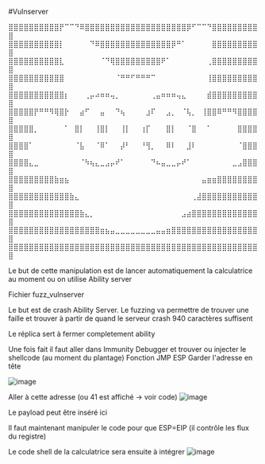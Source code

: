 #Vulnserver


⣿⣿⣿⣿⣿⣿⣿⣿⣿⣿⡟⠉⠉⠙⠿⣿⣿⣿⣿⣿⣿⣿⣿⣿⣿⣿⣿⣿⣿⣿⣿⣿⣿⣿⣿⡿⠋⠉⠉⠙⣿⣿⣿⣿⣿⣿⣿⣿⣿⣿
⣿⣿⣿⣿⣿⣿⣿⣿⣿⣿⡇⠀⠀⠀⠀⠀⠙⠿⣿⣿⣿⣿⣿⣿⣿⣿⣿⣿⣿⣿⣿⣿⡿⠛⠁⠀⠀⠀⠀⠀⣿⣿⣿⣿⣿⣿⣿⣿⣿⣿
⣿⣿⣿⣿⣿⣿⣿⣿⣿⣿⣇⠀⠀⠀⠀⠀⠀⠀⠈⠙⢿⣿⣿⣿⣿⣿⣿⣿⣿⣿⠟⠁⠀⠀⠀⠀⠀⠀⠀⢀⣿⣿⣿⣿⣿⣿⣿⣿⣿⣿
⣿⣿⣿⣿⣿⣿⣿⣿⣿⣿⣿⠀⠀⠀⠀⠀⠀⠀⠀⠀⠀⠈⠛⠛⠋⠛⠛⠛⠉⠀⠀⠀⠀⠀⠀⠀⠀⠀⠀⢸⣿⣿⣿⣿⣿⣿⣿⣿⣿⣿
⣿⣿⣿⣿⣿⣿⣿⣿⣿⣿⣿⡆⠀⠀⠀⢀⡤⠴⠶⠶⢤⡀⠀⠀⠀⠀⠀⠀⢀⣤⠶⠶⠶⢤⣄⠀⠀⠀⠀⣾⣿⣿⣿⣿⣿⣿⣿⣿⣿⣿
⣿⣿⣿⣿⣿⡟⠛⠛⠻⢿⣿⡗⠀⠀⣴⠋⠀⠀⣤⠀⠀⠙⢦⠀⠀⠀⠀⣰⠏⠀⠀⣠⡀⠀⠈⢧⡀⠀⢸⣿⣿⠿⠛⠛⠻⣿⣿⣿⣿⣿
⣿⣿⣿⣿⣿⡀⠀⠀⠀⠀⠀⠁⠀⣿⡇⠀⠀⢸⣿⡇⠀⠀⢸⡇⠀⠀⢰⡏⠀⠀⠀⣿⡇⠀⠀⠈⣿⠀⠀⠁⠀⠀⠀⠀⠀⣿⣿⣿⣿⣿
⣿⣿⣿⣿⠁⠀⠀⠀⠀⠀⠀⠀⠀⠈⣧⠀⠀⠈⠿⠁⠀⠀⡼⠃⠀⠀⠘⢻⡀⠀⠀⠿⠇⠀⠀⣸⠇⠀⠀⠀⠀⠀⠀⠀⠀⠈⣿⣿⣿⣿
⣿⣿⣿⣿⣄⣀⠀⠀⠀⠀⠀⠀⠀⠀⠈⠳⢦⣄⣀⣠⡤⠞⠁⠀⠀⠀⠀⠀⠙⠦⣤⣀⣀⡤⠞⠁⠀⠀⠀⠀⠀⠀⠀⠀⣀⣠⣿⣿⣿⣿
⣿⣿⣿⣿⣿⣿⣿⣿⣿⣷⣶⣦⠀⠀⠀⠀⠀⠀⠀⠀⠀⠀⠀⠀⠀⠀⠀⠀⠀⠀⠀⠀⠀⠀⠀⠀⠀⠀⣤⣶⣶⣿⣿⣿⣿⣿⣿⣿⣿⣿
⣿⣿⣿⣿⣿⣿⣿⣿⣿⣿⣿⣿⣷⣄⠀⠀⠀⠀⠀⠀⠀⠀⠀⠀⠀⠀⠀⠀⠀⠀⠀⠀⠀⠀⠀⠀⢀⣼⣿⣿⣿⣿⣿⣿⣿⣿⣿⣿⣿⣿
⣿⣿⣿⣿⣿⣿⣿⣿⣿⣿⣿⣿⣿⣿⣷⣄⡀⠀⠀⠀⠀⠀⠀⠀⠀⠀⠀⠀⠀⠀⠀⠀⠀⠀⣠⣴⣿⣿⣿⣿⣿⣿⣿⣿⣿⣿⣿⣿⣿⣿
⣿⣿⣿⣿⣿⣿⣿⣿⣿⣿⣿⣿⣿⣿⣿⣿⣿⣿⣶⣦⣤⣀⣀⣀⣀⣀⣀⣀⣀⣤⣤⣶⣿⣿⣿⣿⣿⣿⣿⣿⣿⣿⣿⣿⣿⣿⣿⣿⣿⣿
⣿⣿⣿⣿⣿⣿⣿⣿⣿⣿⣿⣿⣿⣿⣿⣿⣿⣿⣿⣿⣿⣿⣿⣿⣿⣿⣿⣿⣿⣿⣿⣿⣿⣿⣿⣿⣿⣿⣿⣿⣿⣿⣿⣿⣿⣿⣿⣿⣿⣿

Le but de cette manipulation est de lancer automatiquement la calculatrice au moment ou on utilise Ability server


Fichier fuzz_vulnserver

Le but est de crash Ability Server. Le fuzzing va permettre de trouver
une faille et trouver à partir de quand le serveur crash
940 caractères suffisent


Le réplica sert à fermer completement ability

Une fois fait il  faut aller dans Immunity Debugger
et trouver ou injecter le shellcode (au moment du plantage)
Fonction JMP ESP
Garder l'adresse en tête

![image](https://user-images.githubusercontent.com/85134655/196545047-1f44571b-b97b-4e80-9806-95a7131078fa.png)

Aller à cette adresse (ou 41 est affiché -> voir code)
![image](https://user-images.githubusercontent.com/85134655/196545093-9c659402-76a1-4a98-a3c7-1ffedb9c32c4.png)

Le payload peut être inséré ici

Il faut maintenant manipuler le code pour que ESP=EIP (il contrôle les flux du registre)

Le code shell de la calculatrice sera ensuite à intégrer
![image](https://user-images.githubusercontent.com/85134655/196546879-3261d5df-d897-4c03-9933-80a49a345393.png)


